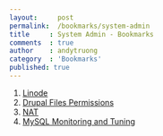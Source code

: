 ```yaml
---
layout:     post
permalink:  /bookmarks/system-admin
title     : System Admin - Bookmarks
comments  : true
author    : andytruong
category  : 'Bookmarks'
published: true
---
```


1. [Linode](http://library.linode.com/ "")
1. [Drupal Files Permissions](http://www.lullabot.com/articles/keeping-drupals-files-safe "Keeping Drupal's Files Safe")
1. [NAT](https://gist.github.com/2510334 "")
1. [MySQL Monitoring and Tuning](http://tag1consulting.com/MySQL_Monitoring_and_Tuning "")
